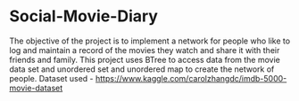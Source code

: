# Social-Movie-Diary
The objective of the project is to implement a network for people who like to log and maintain a record of the movies they watch and share it with their friends and family. This project uses BTree to access data from the movie data set and unordered set and unordered map to create the network of people.
Dataset used - https://www.kaggle.com/carolzhangdc/imdb-5000-movie-dataset


